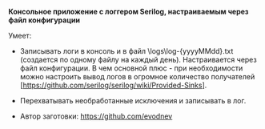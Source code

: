 **Консольное приложение с логгером Serilog, настраиваемым через файл конфигурации**

Умеет: 
* Записывать логи в консоль и в файл \logs\log-{yyyyMMdd}.txt (создается по одному файлу на каждый день). Настраивается через файл конфигурации. В чем основной плюс - при необходимости можно настроить вывод логов в огромное количество получателей [https://github.com/serilog/serilog/wiki/Provided-Sinks]. 
* Перехватывать необработанные исключения и записывать в лог.

* Автор заготовки: https://github.com/evodnev